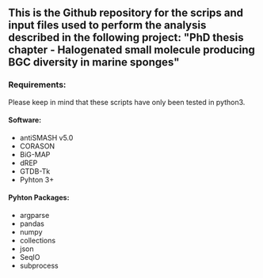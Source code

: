 ## This is the Github repository for the scrips and input files used to perform the analysis described in the following project: "PhD thesis chapter - Halogenated small molecule producing BGC diversity in marine sponges"

### Requirements:

Please keep in mind that these scripts have only been tested in python3.

#### Software:

- antiSMASH v5.0
- CORASON
- BiG-MAP
- dREP
- GTDB-Tk
- Pyhton 3+

#### Pyhton Packages:

- argparse
- pandas
- numpy
- collections
- json
- SeqIO
- subprocess
